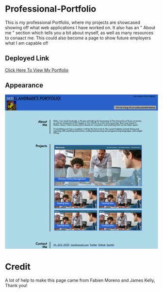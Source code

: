 # Professional-Portfolio

This is my professional Portfolio, where my projects are showcased showing off what web applications I have worked on. It also has an " About me " section which tells you a bit about myself, as well as many resources to conaact me. This could also become a page to show future employers what I am capable of!

## Deployed Link

[Click Here To View My Portfolio](https://jasiela22.github.io/Professional-Portfolio/)

## Appearance 

![Here is a ScreenShot of the application](./Assets/Images/Jasiel%20Andrade's%20Professional%20Portfolio.png)

# Credit

A lot of help to make this page came from Fabien Moreno and James Kelly, Thank you!